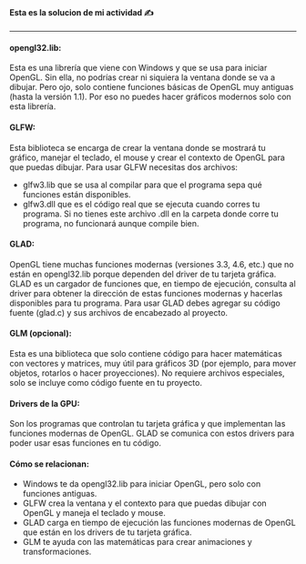 #### Esta es la solucion de mi actividad ✍️
---

#### **opengl32.lib:**
Esta es una librería que viene con Windows y que se usa para iniciar OpenGL. Sin ella, no podrías crear ni siquiera la ventana donde se va a dibujar. Pero ojo, solo contiene funciones básicas de OpenGL muy antiguas (hasta la versión 1.1). Por eso no puedes hacer gráficos modernos solo con esta librería.

#### **GLFW:**
Esta biblioteca se encarga de crear la ventana donde se mostrará tu gráfico, manejar el teclado, el mouse y crear el contexto de OpenGL para que puedas dibujar.
Para usar GLFW necesitas dos archivos:
- glfw3.lib que se usa al compilar para que el programa sepa qué funciones están disponibles.
- glfw3.dll que es el código real que se ejecuta cuando corres tu programa. Si no tienes este archivo .dll en la carpeta donde corre tu programa, no funcionará aunque compile bien.

#### **GLAD:**
OpenGL tiene muchas funciones modernas (versiones 3.3, 4.6, etc.) que no están en opengl32.lib porque dependen del driver de tu tarjeta gráfica. GLAD es un cargador de funciones que, en tiempo de ejecución, consulta al driver para obtener la dirección de estas funciones modernas y hacerlas disponibles para tu programa. Para usar GLAD debes agregar su código fuente (glad.c) y sus archivos de encabezado al proyecto.

#### **GLM (opcional):**
Esta es una biblioteca que solo contiene código para hacer matemáticas con vectores y matrices, muy útil para gráficos 3D (por ejemplo, para mover objetos, rotarlos o hacer proyecciones). No requiere archivos especiales, solo se incluye como código fuente en tu proyecto.

#### **Drivers de la GPU:**
Son los programas que controlan tu tarjeta gráfica y que implementan las funciones modernas de OpenGL. GLAD se comunica con estos drivers para poder usar esas funciones en tu código.

#### **Cómo se relacionan:**
- Windows te da opengl32.lib para iniciar OpenGL, pero solo con funciones antiguas.
- GLFW crea la ventana y el contexto para que puedas dibujar con OpenGL y maneja el teclado y mouse.
- GLAD carga en tiempo de ejecución las funciones modernas de OpenGL que están en los drivers de tu tarjeta gráfica.
- GLM te ayuda con las matemáticas para crear animaciones y transformaciones.